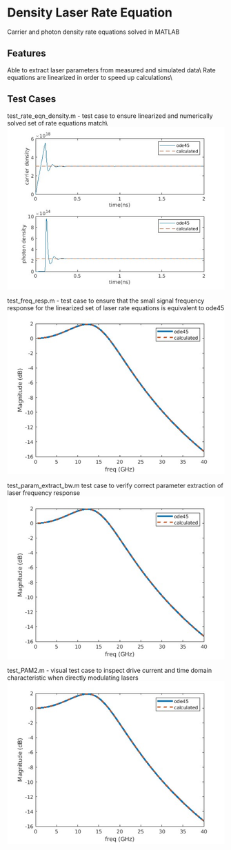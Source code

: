 # Density Laser Rate Equation 

Carrier and photon density rate equations solved in MATLAB

## Features 

Able to extract laser parameters from measured and simulated data\ 
Rate equations are linearized in order to speed up calculations\ 

## Test Cases

test_rate_eqn_density.m - test case to ensure linearized and numerically solved set of rate equations match\ 
![](doc/fig/steady_state.jpg)

test_freq_resp.m - test case to ensure that the small signal frequency response for the linearized set of laser rate equations is equivalent to ode45\
![](doc/fig/freq_resp.jpg)

test_param_extract_bw.m  test case to verify correct parameter extraction of laser frequency response\
![](doc/fig/freq_resp.jpg)

test_PAM2.m - visual test case to inspect drive current and time domain characteristic when directly modulating lasers\
![](doc/fig/freq_resp.jpg)